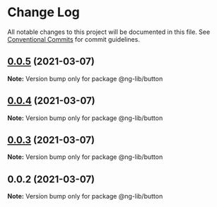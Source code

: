 # Change Log

All notable changes to this project will be documented in this file.
See [Conventional Commits](https://conventionalcommits.org) for commit guidelines.

## [0.0.5](https://github.com/erdemcaygor/ng-lerna-example/compare/@ng-lib/button@0.0.4...@ng-lib/button@0.0.5) (2021-03-07)

**Note:** Version bump only for package @ng-lib/button





## [0.0.4](https://github.com/erdemcaygor/ng-lerna-example/compare/@ng-lib/button@0.0.3...@ng-lib/button@0.0.4) (2021-03-07)

**Note:** Version bump only for package @ng-lib/button





## [0.0.3](https://github.com/erdemcaygor/ng-lerna-example/compare/@ng-lib/button@0.0.2...@ng-lib/button@0.0.3) (2021-03-07)

**Note:** Version bump only for package @ng-lib/button





## 0.0.2 (2021-03-07)

**Note:** Version bump only for package @ng-lib/button
